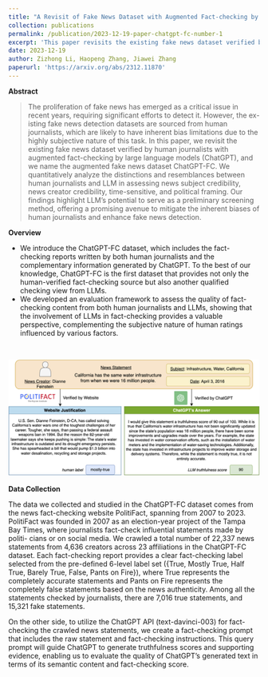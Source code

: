 ```yaml
---
title: "A Revisit of Fake News Dataset with Augmented Fact-checking by Chatgpt"
collection: publications
permalink: /publication/2023-12-19-paper-chatgpt-fc-number-1
excerpt: 'This paper revisits the existing fake news dataset verified by human journalists with augmented fact-checking by large language models (ChatGPT), and we name the augmented fake news dataset ChatGPT-FC.'
date: 2023-12-19
author: Zizhong Li, Haopeng Zhang, Jiawei Zhang
paperurl: 'https://arxiv.org/abs/2312.11870'
---
```


**Abstract**

> The proliferation of fake news has emerged as a critical issue in recent years, requiring significant efforts to detect it. However, the ex- isting fake news detection datasets are sourced from human journalists, which are likely to have inherent bias limitations due to the highly subjective nature of this task. In this paper, we revisit the existing fake news dataset verified by human journalists with augmented fact-checking by large language models (ChatGPT), and we name the augmented fake news dataset ChatGPT-FC. We quantitatively analyze the distinctions and resemblances between human journalists and LLM in assessing news subject credibility, news creator credibility, time-sensitive, and political framing. Our findings highlight LLM’s potential to serve as a preliminary screening method, offering a promising avenue to mitigate the inherent biases of human journalists and enhance fake news detection.

**Overview**
- We introduce the ChatGPT-FC dataset, which includes the fact-checking reports written by both human journalists and the complementary information generated by ChatGPT. To the best of our knowledge, ChatGPT-FC is the first dataset that provides not only the human-verified fact-checking source but also another qualified checking view from LLMs.
- We developed an evaluation framework to assess the quality of fact-checking content from both human journalists and LLMs, showing that the involvement of LLMs in fact-checking provides a valuable perspective, complementing the subjective nature of human ratings influenced by various factors.
<br>

![An Example of ChatGPT-FC Dataset.](../images/ChatGPT_FC_fig2_new_version.png "A Data Instance from ChatGPT-FC Dataset.")

**Data Collection**

The data we collected and studied in the ChatGPT-FC dataset comes from the news fact-checking website PolitiFact, spanning from 2007 to 2023. PolitiFact was founded in 2007 as an election-year project of the Tampa Bay Times, where journalists fact-check influential statements made by politi- cians or on social media. We crawled a total number of 22,337 news statements from 4,636 creators across 23 affiliations in the ChatGPT-FC dataset. Each fact-checking report provides a clear fact-checking label selected from the pre-defined 6-level label set ({True, Mostly True, Half True, Barely True, False, Pants on Fire}), where True represents the completely accurate statements and Pants on Fire represents the completely false statements based on the news authenticity. Among all the statements checked by journalists, there are 7,016 true statements, and 15,321 fake statements.

On the other side, to utilize the ChatGPT API (text-davinci-003) for fact-checking the crawled news statements, we create a fact-checking prompt that includes the raw statement and fact-checking instructions. This query prompt will guide ChatGPT to generate truthfulness scores and supporting evidence, enabling us to evaluate the quality of ChatGPT’s generated text in terms of its semantic content and fact-checking score.

